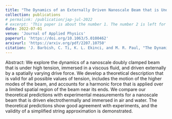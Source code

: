 ```yaml
---
title: "The Dynamics of an Externally Driven Nanoscale Beam that is Under High Tension and Immersed in a Viscous Fluid"
collection: publications
# permalink: /publication/jap-jul-2022
# excerpt: 'This paper is about the number 1. The number 2 is left for future work.'
date: 2022-07-01
venue: 'Journal of Applied Physics'
paperurl: 'https://doi.org/10.1063/5.0100462'
arxivurl: 'https://arxiv.org/pdf/2207.10750'
citation: 'J. Barbish, C. Ti, K. L. Ekinci, and M. R. Paul, "The Dynamics of an Externally Driven Nanoscale Beam that is Under High Tension and Immersed in a Viscous Fluid" <i>Journal of Applied Physics</i>, vol. 132, no. 3, p. 034501, Jul. 2022.'
---
```


Abstract: We explore the dynamics of a nanoscale doubly clamped beam that is under high tension, immersed in a viscous fluid, and driven externally by a spatially varying drive force. We develop a theoretical description that is valid for all possible values of tension, includes the motion of the higher modes of the beam, and accounts for a harmonic force that is applied over a limited spatial region of the beam near its ends. We compare our theoretical predictions with experimental measurements for a nanoscale beam that is driven electrothermally and immersed in air and water. The theoretical predictions show good agreement with experiments, and the validity of a simplified string approximation is demonstrated.